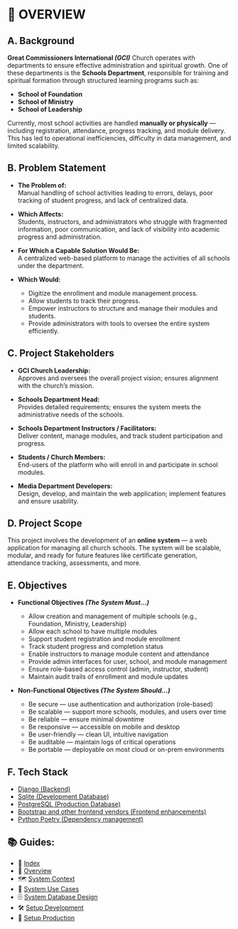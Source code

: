 # 🧩 OVERVIEW

## A. Background

**Great Commissioners International _(GCI)_** Church operates with departments to ensure effective administration and spiritual growth. One of these departments is the **Schools Department**, responsible for training and spiritual formation through structured learning programs such as:

- **School of Foundation**
- **School of Ministry**
- **School of Leadership**

Currently, most school activities are handled **manually or physically** — including registration, attendance, progress tracking, and module delivery. This has led to operational inefficiencies, difficulty in data management, and limited scalability.


## B. Problem Statement

- **The Problem of:**  
  Manual handling of school activities leading to errors, delays, poor tracking of student progress, and lack of centralized data.

- **Which Affects:**  
  Students, instructors, and administrators who struggle with fragmented information, poor communication, and lack of visibility into academic progress and administration.

- **For Which a Capable Solution Would Be:**  
  A centralized web-based platform to manage the activities of all schools under the department.

- **Which Would:**  
  - Digitize the enrollment and module management process.
  - Allow students to track their progress.
  - Empower instructors to structure and manage their modules and students.
  - Provide administrators with tools to oversee the entire system efficiently.


## C. Project Stakeholders

- **GCI Church Leadership:**  
  Approves and oversees the overall project vision; ensures alignment with the church’s mission.

- **Schools Department Head:**  
  Provides detailed requirements; ensures the system meets the administrative needs of the schools.

- **Schools Department Instructors / Facilitators:**  
  Deliver content, manage modules, and track student participation and progress.

- **Students / Church Members:**  
  End-users of the platform who will enroll in and participate in school modules.

- **Media Department Developers:**  
  Design, develop, and maintain the web application; implement features and ensure usability.

## D. Project Scope 

This project involves the development of an **online system** — a web application for managing all church schools. The system will be scalable, modular, and ready for future features like certificate generation, attendance tracking, assessments, and more.

## E. Objectives

- **Functional Objectives _(The System Must...)_**
  - Allow creation and management of multiple schools (e.g., Foundation, Ministry, Leadership)
  - Allow each school to have multiple modules
  - Support student registration and module enrollment
  - Track student progress and completion status
  - Enable instructors to manage module content and attendance
  - Provide admin interfaces for user, school, and module management
  - Ensure role-based access control (admin, instructor, student)
  - Maintain audit trails of enrollment and module updates

- **Non-Functional Objectives _(The System Should...)_**
  - Be secure — use authentication and authorization (role-based)
  - Be scalable — support more schools, modules, and users over time 
  - Be reliable — ensure minimal downtime 
  - Be responsive — accessible on mobile and desktop 
  - Be user-friendly — clean UI, intuitive navigation 
  - Be auditable — maintain logs of critical operations 
  - Be portable — deployable on most cloud or on-prem environments

## F. Tech Stack

- <a href="https://www.djangoproject.com/" target="_blank">Django (Backend)</a>
- <a href="https://sqlite.org/" target="_blank">Sqlite (Development Database)</a>
- <a href="https://www.postgresql.org/" target="_blank">PostgreSQL (Production Database)</a>
- <a href="https://getbootstrap.com/" target="_blank">Bootstrap and other frontend vendors (Frontend enhancements)</a>
- <a href="https://python-poetry.org/" target="_blank">Python Poetry (Dependency management)</a>

## 📚 Guides:

- 🧭 [Index](index.md)
- 🧩 [Overview](overview.md)
- 🗺️ [System Context](system_context.md)
- 🎯 [System Use Cases](system_use_cases.md)
- 🗄️ [System Database Design](system_database_design.md)
- 🛠️ [Setup Development](setup_development.md)
- 🚀 [Setup Production](setup_production.md)
